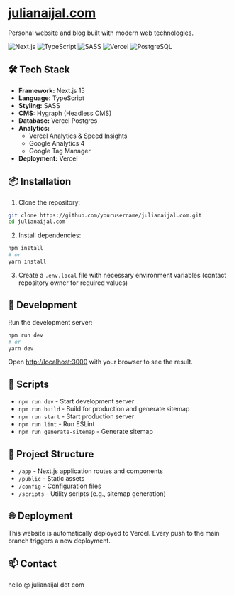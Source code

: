 # [julianaijal.com](https://julianaijal.com/)

Personal website and blog built with modern web technologies.

![Next.js](https://img.shields.io/badge/Next.js-000000?style=for-the-badge&logo=next.js&logoColor=white)
![TypeScript](https://img.shields.io/badge/TypeScript-007ACC?style=for-the-badge&logo=typescript&logoColor=white)
![SASS](https://img.shields.io/badge/Sass-CC6699?style=for-the-badge&logo=sass&logoColor=white)
![Vercel](https://img.shields.io/badge/Vercel-000000?style=for-the-badge&logo=vercel&logoColor=white)
![PostgreSQL](https://img.shields.io/badge/PostgreSQL-316192?style=for-the-badge&logo=postgresql&logoColor=white)

## 🛠️ Tech Stack

- **Framework:** Next.js 15
- **Language:** TypeScript
- **Styling:** SASS
- **CMS:** Hygraph (Headless CMS)
- **Database:** Vercel Postgres
- **Analytics:** 
  - Vercel Analytics & Speed Insights
  - Google Analytics 4
  - Google Tag Manager
- **Deployment:** Vercel

## 📦 Installation

1. Clone the repository:
```bash
git clone https://github.com/yourusername/julianaijal.com.git
cd julianaijal.com
```

2. Install dependencies:
```bash
npm install
# or
yarn install
```

3. Create a `.env.local` file with necessary environment variables (contact repository owner for required values)

## 🚀 Development

Run the development server:

```bash
npm run dev
# or
yarn dev
```

Open [http://localhost:3000](http://localhost:3000) with your browser to see the result.

## 🔧 Scripts

- `npm run dev` - Start development server
- `npm run build` - Build for production and generate sitemap
- `npm run start` - Start production server
- `npm run lint` - Run ESLint
- `npm run generate-sitemap` - Generate sitemap

## 📝 Project Structure

- `/app` - Next.js application routes and components
- `/public` - Static assets
- `/config` - Configuration files
- `/scripts` - Utility scripts (e.g., sitemap generation)

## 🌐 Deployment

This website is automatically deployed to Vercel. Every push to the main branch triggers a new deployment.

## 📫 Contact

hello @ julianaijal dot com
